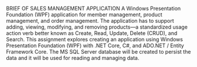 BRIEF OF SALES MANAGEMENT APPLICATION 
A Windows Presentation Foundation (WPF) application for member management, product management, and order management.
The application has to support adding, viewing, modifying, and removing products—a standardized usage action verb better known as Create, Read, Update, Delete (CRUD), and Search. 
This assignment explores creating an application using Windows Presentation Foundation (WPF) with .NET Core, C#, and ADO.NET / Entity Framework Core. 
The MS SQL Server database will be created to persist the data and it will be used for reading and managing data.
